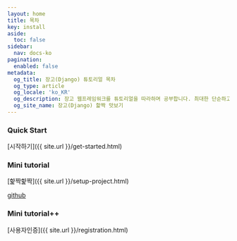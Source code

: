 ```yaml
---
layout: home
title: 목차
key: install
aside:
  toc: false
sidebar:
  nav: docs-ko
pagination:
  enabled: false
metadata:
  og_title: 장고(Django) 튜토리얼 목차
  og_type: article
  og_locale: 'ko_KR'
  og_description: 장고 웹프레임워크를 튜토리얼을 따라하며 공부합니다. 최대한 단순하고 빠르게 훑어볼 수 있고, 추후에 좀 더 깊이 있는 내용도 다룰 예정입니다.
  og_site_name: 장고(Django) 핥짝 맛보기
---
```


### Quick Start
[시작하기]({{ site.url }}/get-started.html)

### Mini tutorial
[핥짝핥짝]({{ site.url }}/setup-project.html)

[github](https://github.com/swarf00/minitutorial.git)

### Mini tutorial++
[사용자인증]({{ site.url }}/registration.html)

